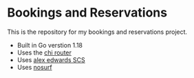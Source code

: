 # Bookings and Reservations

This is the repository for my bookings and reservations project.

- Built in Go verstion 1.18
- Uses the [chi router](github/go-chi/chi)
- Uses [alex edwards SCS](github/alexedwards/scs/v2)
- Uses [nosurf](github.com/justinas/nosurf)
